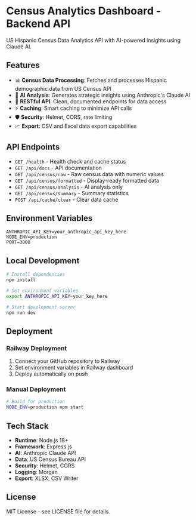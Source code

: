 # Census Analytics Dashboard - Backend API

US Hispanic Census Data Analytics API with AI-powered insights using Claude AI.

## Features

- 📊 **Census Data Processing**: Fetches and processes Hispanic demographic data from US Census API
- 🤖 **AI Analysis**: Generates strategic insights using Anthropic's Claude AI
- 🚀 **RESTful API**: Clean, documented endpoints for data access
- ⚡ **Caching**: Smart caching to minimize API calls
- 🛡️ **Security**: Helmet, CORS, rate limiting
- 📈 **Export**: CSV and Excel data export capabilities

## API Endpoints

- `GET /health` - Health check and cache status
- `GET /api/docs` - API documentation
- `GET /api/census/raw` - Raw census data with numeric values
- `GET /api/census/formatted` - Display-ready formatted data
- `GET /api/census/analysis` - AI analysis only
- `GET /api/census/summary` - Summary statistics
- `POST /api/cache/clear` - Clear data cache

## Environment Variables

```env
ANTHROPIC_API_KEY=your_anthropic_api_key_here
NODE_ENV=production
PORT=3000
```

## Local Development

```bash
# Install dependencies
npm install

# Set environment variables
export ANTHROPIC_API_KEY=your_key_here

# Start development server
npm run dev
```

## Deployment

### Railway Deployment

1. Connect your GitHub repository to Railway
2. Set environment variables in Railway dashboard
3. Deploy automatically on push

### Manual Deployment

```bash
# Build for production
NODE_ENV=production npm start
```

## Tech Stack

- **Runtime**: Node.js 18+
- **Framework**: Express.js
- **AI**: Anthropic Claude API
- **Data**: US Census Bureau API
- **Security**: Helmet, CORS
- **Logging**: Morgan
- **Export**: XLSX, CSV Writer

## License

MIT License - see LICENSE file for details.